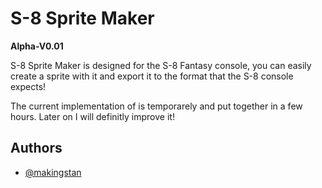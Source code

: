 
# S-8 Sprite Maker
<b>Alpha-V0.01 </b>

S-8 Sprite Maker is designed for the S-8 Fantasy console, you can easily create a sprite with it and export it to the format that the S-8 console expects!


The current implementation of is temporarely and put together in a few hours. Later on I will definitly improve it!
## Authors

- [@makingstan](https://www.github.com/makingstan)

